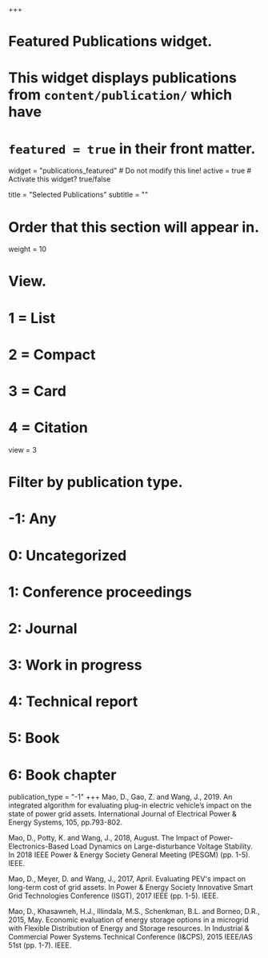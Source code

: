 +++
# Featured Publications widget.
# This widget displays publications from `content/publication/` which have
# `featured = true` in their front matter.
widget = "publications_featured"  # Do not modify this line!
active = true  # Activate this widget? true/false

title = "Selected Publications"
subtitle = ""

# Order that this section will appear in.
weight = 10

# View.
#   1 = List
#   2 = Compact
#   3 = Card
#   4 = Citation
view = 3

# Filter by publication type.
# -1: Any
#  0: Uncategorized
#  1: Conference proceedings
#  2: Journal
#  3: Work in progress
#  4: Technical report
#  5: Book
#  6: Book chapter
publication_type = "-1"
+++
Mao, D., Gao, Z. and Wang, J., 2019. An integrated algorithm for evaluating plug-in electric vehicle’s impact on the state of power grid assets. International Journal of Electrical Power & Energy Systems, 105, pp.793-802.

Mao, D., Potty, K. and Wang, J., 2018, August. The Impact of Power-Electronics-Based Load Dynamics on Large-disturbance Voltage Stability. In 2018 IEEE Power & Energy Society General Meeting (PESGM) (pp. 1-5). IEEE.

Mao, D., Meyer, D. and Wang, J., 2017, April. Evaluating PEV's impact on long-term cost of grid assets. In Power & Energy Society Innovative Smart Grid Technologies Conference (ISGT), 2017 IEEE (pp. 1-5). IEEE.

Mao, D., Khasawneh, H.J., Illindala, M.S., Schenkman, B.L. and Borneo, D.R., 2015, May. Economic evaluation of energy storage options in a microgrid with Flexible Distribution of Energy and Storage resources. In Industrial & Commercial Power Systems Technical Conference (I&CPS), 2015 IEEE/IAS 51st (pp. 1-7). IEEE.


